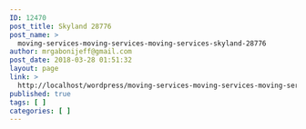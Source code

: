 ```yaml
---
ID: 12470
post_title: Skyland 28776
post_name: >
  moving-services-moving-services-moving-services-skyland-28776
author: mrgabonijeff@gmail.com
post_date: 2018-03-28 01:51:32
layout: page
link: >
  http://localhost/wordpress/moving-services-moving-services-moving-services-skyland-28776/
published: true
tags: [ ]
categories: [ ]
---
```

